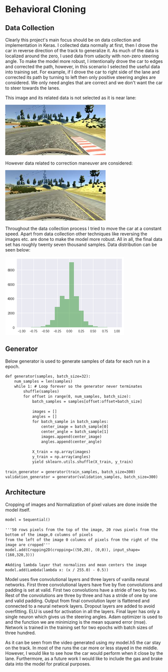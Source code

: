 # Behavioral Cloning

## Data Collection
Clearly this project's main focus should be on data collection and implementation in Keras. I collected data normally at first, then I drove the 
car in reverse direction of the track to generalize it. As much of the data is localized around the zero, I used data from udacity with 
non-zero steering angle. To make the model more robust, I intentionally drove the car to edges and corrected the path, however, in this 
scenario I selected the useful data into training set. For example, if I drove the car to right side of the lane and corrected its path by 
turning to left then only positive steering angles are considered. We only need angles that are correct and we don't want the car to steer
towards the lanes. 

This image and its related data is not selected as it is near lane:

![NotSelected](https://github.com/suji0131/Behavioral_Cloning/blob/master/Images/center_2017_06_02_17_21_47_354.jpg)


However data related to correction maneuver are considered:

![Selected](https://github.com/suji0131/Behavioral_Cloning/blob/master/Images/center_2017_06_02_17_21_47_820.jpg)

Throughout the data collection process I tried to move the car at a constant speed. Apart from data collection other techniques like reversing the images etc. are done to make 
the model more robust. All in all, the final data set has roughly twenty seven thousand samples. Data distribution can be seen below:

![DataSummary](https://github.com/suji0131/Behavioral_Cloning/blob/master/Images/Data_Summary.png)

## Generator
Below generator is used to generate samples of data for each run in a epoch.
```
def generator(samples, batch_size=32):
    num_samples = len(samples)
    while 1: # Loop forever so the generator never terminates
        shuffle(samples)
        for offset in range(0, num_samples, batch_size):
            batch_samples = samples[offset:offset+batch_size]

            images = []
            angles = []
            for batch_sample in batch_samples:
                center_image = batch_sample[0]
                center_angle = batch_sample[1]
                images.append(center_image)
                angles.append(center_angle)
                
            X_train = np.array(images) 
            y_train = np.array(angles)
            yield sklearn.utils.shuffle(X_train, y_train)

train_generator = generator(train_samples, batch_size=300)
validation_generator = generator(validation_samples, batch_size=300)
```

## Architecture
Cropping of images and Normalization of pixel values are done inside the model itself.
```
model = Sequential()

'''50 rows pixels from the top of the image, 20 rows pixels from the bottom of the image,0 columns of pixels
from the left of the image 0 columns of pixels from the right of the image are cropped'''
model.add(Cropping2D(cropping=((50,20), (0,0)), input_shape=(160,320,3)))

#Adding lambda layer that normalizes and mean centers the image
model.add(Lambda(lambda x: (x / 255.0) - 0.5))
```

Model uses five convolutional layers and three layers of vanilla neural networks. First three convolutional layers have five by five 
convolutions and padding is set at valid. First two convolutions have a stride of two by two. Rest of the convolutions are three by three 
and has a stride of one by one and valid padding. Output from final convolution layer is flattened and connected to a neural network layers. Dropout layers are added to avoid overfitting. ELU is used for activation in all the layers. Final layer has only a single neuron which gives us the steering angles. Adam optimizer is used to and the function we are minimizing is the mean squared error (mse). 
Network is trained in the training set for two epochs with batch sizes of three hundred.

As it can be seen from the video generated using my model.h5 the car stay on the track. In most of the runs the car more or less stayed in the middle. However, I would like to see how the car would perform when it close by the lane. Furthermore, as a future work I would like to include the gas and brake data into the model for pratical purposes.

